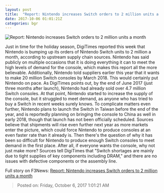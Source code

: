 ```yaml
---
layout: post
title:  "Report: Nintendo increases Switch orders to 2 million units a month"
date: 2017-10-06 01:01:21Z
categories: bgr
---
```


![Report: Nintendo increases Switch orders to 2 million units a month](https://boygeniusreport.files.wordpress.com/2017/04/best-buy-nintendo-switch.jpg?quality=98&strip=all)

Just in time for the holiday season, DigiTimes reported this week that Nintendo is bumping up its orders of Nintendo Switch units to 2 million a month, according to upstream supply chain sources. Nintendo has said publicly on multiple occasions that it is doing everything it can to meet the high levels of demand for the console, which makes this report all the more believable. Additionally, Nintendo told suppliers earlier this year that it wants to make 20 million Switch consoles by March 2018. This would certainly put Nintendo on pace. As DigiTimes points out, by the end of June 2017 (just three months after launch), Nintendo had already sold over 4.7 million Switch consoles. At that point, Nintendo started to increase the supply of the console, but it struggled to meet demand, as anyone who has tried to buy a Switch in recent weeks surely knows. To complicate matters even further, Nintendo plans to launch the Switch in Taiwan before the end of the year, and is reportedly planning on bringing the console to China as well in early 2018, though that launch has not been officially scheduled. Sources believe that shipments will rise even further next year as more markets enter the picture, which could force Nintendo to produce consoles at an even faster rate than it already is. Then there's the question of why it has been so difficult for Nintendo to produce enough Switch consoles to meet demand in the first place. After all, if everyone wants the console, why not just make more? Sources tell DigiTimes that "Switch shortages are mainly due to tight supplies of key components including DRAM," and there are no issues with defective components or the assembly line.


Full story on F3News: [Report: Nintendo increases Switch orders to 2 million units a month](http://www.f3nws.com/n/xJTtWJ)

> Posted on: Friday, October 6, 2017 1:01:21 AM
